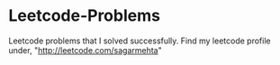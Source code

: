 # Leetcode-Problems
Leetcode problems that I solved successfully.
Find my leetcode profile under, "http://leetcode.com/sagarmehta"
